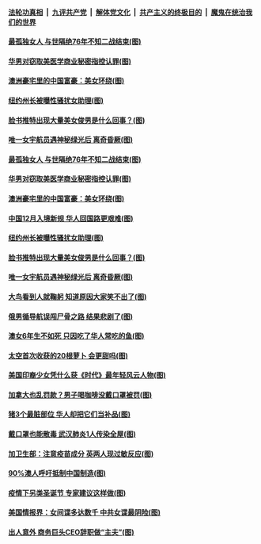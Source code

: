

####  [法轮功真相](../../../../basic/blob/master/README.md?t=12162031) &nbsp;|&nbsp; [九评共产党](../../../../9ping.md/blob/master/README.md?t=12162031) &nbsp;|&nbsp; [解体党文化](../../../../jtdwh.md/blob/master/README.md?t=12162031)  &nbsp;|&nbsp; [共产主义的终极目的](../../../../gczydzjmd.md/blob/master/README.md?t=12162031) &nbsp;|&nbsp; [魔鬼在统治我们的世界](../../../../mgztzwmdsj.md/blob/master/README.md?t=12162031) 

#### [最孤独女人 与世隔绝76年不知二战结束(图)](../pages/p3/955923.md?t=12162031) 

#### [华男对窃取美医学商业秘密指控认罪(图)](../pages/p3/955922.md?t=12162031) 

#### [澳洲豪宅里的中国富豪：美女环绕(图)](../pages/p3/955912.md?t=12162031) 

#### [纽约州长被曝性骚扰女助理(图)](../pages/p3/955902.md?t=12162031) 

#### [脸书推特出现大量美女俊男是什么回事？(图)](../pages/p3/955896.md?t=12162031) 

#### [唯一女宇航员遇神秘绿光后 离奇昏厥(图)](../pages/p3/955810.md?t=12162031) 

#### [最孤独女人 与世隔绝76年不知二战结束(图)](../pages/p3/955923.md?t=12162031) 

#### [华男对窃取美医学商业秘密指控认罪(图)](../pages/p3/955922.md?t=12162031) 

#### [澳洲豪宅里的中国富豪：美女环绕(图)](../pages/p3/955912.md?t=12162031) 

#### [中国12月入境新规 华人回国路更艰难(图)](../pages/p3/955904.md?t=12162031) 

#### [纽约州长被曝性骚扰女助理(图)](../pages/p3/955902.md?t=12162031) 

#### [脸书推特出现大量美女俊男是什么回事？(图)](../pages/p3/955896.md?t=12162031) 

#### [唯一女宇航员遇神秘绿光后 离奇昏厥(图)](../pages/p3/955810.md?t=12162031) 

#### [大鸟看到人就鞠躬 知道原因大家笑不出了(图)](../pages/p3/955809.md?t=12162031) 

#### [俄男循导航误闯尸骨之路 结果悲剧了(图)](../pages/p3/955808.md?t=12162031) 

#### [澳女6年生不如死 只因吃了华人常吃的鱼(图)](../pages/p3/955790.md?t=12162031) 

#### [太空首次收获的20根萝卜 会更甜吗(图)](../pages/p3/955788.md?t=12162031) 

#### [美国印裔少女凭什么获《时代》最年轻风云人物(图)](../pages/p3/955734.md?t=12162031) 

#### [加拿大也乱罚款？男子喝咖啡没戴口罩被罚(图)](../pages/p3/955694.md?t=12162031) 

#### [猪3个最脏部位 华人却把它们当补品(图)](../pages/p3/955371.md?t=12162031) 

#### [戴口罩也能散毒 武汉肺炎1人传染全屋(图)](../pages/p3/955651.md?t=12162031) 

#### [加卫生部：注意疫苗成分 英两人现过敏反应(图)](../pages/p3/955657.md?t=12162031) 

#### [90%澳人呼吁抵制中国制造(图)](../pages/p3/955653.md?t=12162031) 

#### [疫情下另类圣诞节 专家建议这样做(图)](../pages/p3/955134.md?t=12162031) 

#### [美国情报界：女间谍多达数千 中共女谍最阴险(图)](../pages/p3/955648.md?t=12162031) 

#### [出人意外 商务巨头CEO辞职做“主夫”(图)](../pages/p3/955595.md?t=12162031) 

